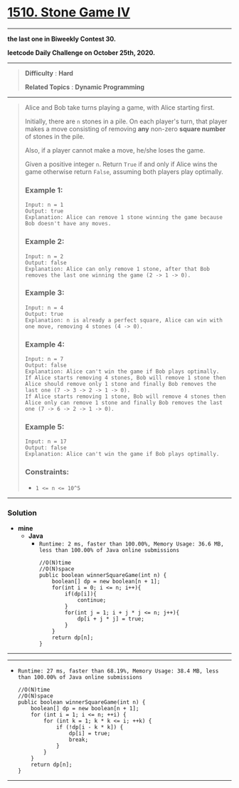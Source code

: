 # [1510. Stone Game IV](https://leetcode.com/problems/stone-game-iv/)
---

**the last one in Biweekly Contest 30.**

**leetcode Daily Challenge on October 25th, 2020.**

---

> **Difficulty** : **Hard**
> 
> **Related Topics** : **Dynamic Programming**

---

> Alice and Bob take turns playing a game, with Alice starting first.
> 
> Initially, there are `n` stones in a pile.  On each player's turn, that player makes a move consisting of removing **any** non-zero **square number** of stones in the pile.
> 
> Also, if a player cannot make a move, he/she loses the game.
> 
> Given a positive integer `n`. Return `True` if and only if Alice wins the game otherwise return `False`, assuming both players play optimally.
> 
> 
> 
> ### Example 1:
> ```
> Input: n = 1
> Output: true
> Explanation: Alice can remove 1 stone winning the game because Bob doesn't have any moves.
> ```
> 
> ### Example 2:
> ```
> Input: n = 2
> Output: false
> Explanation: Alice can only remove 1 stone, after that Bob removes the last one winning the game (2 -> 1 -> 0).
> ```
> 
> ### Example 3:
> ```
> Input: n = 4
> Output: true
> Explanation: n is already a perfect square, Alice can win with one move, removing 4 stones (4 -> 0).
> ```
> 
> ### Example 4:
> ```
> Input: n = 7
> Output: false
> Explanation: Alice can't win the game if Bob plays optimally.
> If Alice starts removing 4 stones, Bob will remove 1 stone then Alice should remove only 1 stone and finally Bob removes the last one (7 -> 3 -> 2 -> 1 -> 0).
> If Alice starts removing 1 stone, Bob will remove 4 stones then Alice only can remove 1 stone and finally Bob removes the last one (7 -> 6 -> 2 -> 1 -> 0).
> ```
> 
> ### Example 5:
> ```
> Input: n = 17
> Output: false
> Explanation: Alice can't win the game if Bob plays optimally.
> ```
> 
> ### Constraints:
> * `1 <= n <= 10^5`

---


### Solution
* **mine**
  * **Java**
    * `Runtime: 2 ms, faster than 100.00%, Memory Usage: 36.6 MB, less than 100.00% of Java online submissions`
      ```
      //O(N)time
      //O(N)space
      public boolean winnerSquareGame(int n) {
          boolean[] dp = new boolean[n + 1];
          for(int i = 0; i <= n; i++){
              if(dp[i]){
                  continue;
              }
              for(int j = 1; i + j * j <= n; j++){
                  dp[i + j * j] = true;
              }
          }
          return dp[n];
      }
      ```

---

* ****
  * `Runtime: 27 ms, faster than 68.19%, Memory Usage: 38.4 MB, less than 100.00% of Java online submissions`
    ```
    //O(N)time
    //O(N)space
    public boolean winnerSquareGame(int n) {
        boolean[] dp = new boolean[n + 1];
        for (int i = 1; i <= n; ++i) {
            for (int k = 1; k * k <= i; ++k) {
                if (!dp[i - k * k]) {
                    dp[i] = true;
                    break;
                }
            }
        }
        return dp[n];
    }
    ```
    
---

